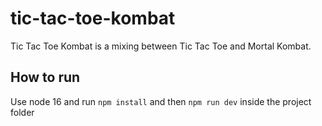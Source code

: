 # tic-tac-toe-kombat
Tic Tac Toe Kombat is a mixing between Tic Tac Toe and Mortal Kombat.

## How to run
Use node 16 and run `npm install` and then `npm run dev` inside the project folder
